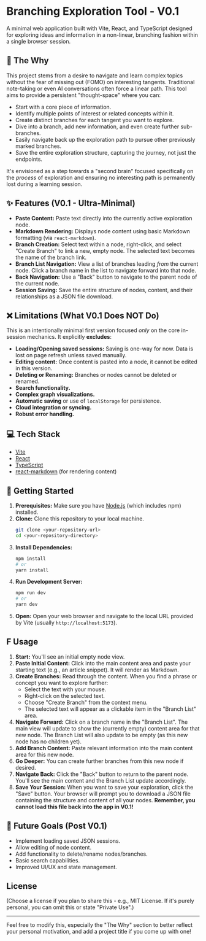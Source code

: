 # Branching Exploration Tool - V0.1

A minimal web application built with Vite, React, and TypeScript designed for exploring ideas and information in a non-linear, branching fashion within a single browser session.

## 🤔 The Why

This project stems from a desire to navigate and learn complex topics without the fear of missing out (FOMO) on interesting tangents. Traditional note-taking or even AI conversations often force a linear path. This tool aims to provide a persistent "thought-space" where you can:

*   Start with a core piece of information.
*   Identify multiple points of interest or related concepts within it.
*   Create distinct branches for each tangent you want to explore.
*   Dive into a branch, add new information, and even create further sub-branches.
*   Easily navigate back up the exploration path to pursue other previously marked branches.
*   Save the entire exploration structure, capturing the journey, not just the endpoints.

It's envisioned as a step towards a "second brain" focused specifically on the *process* of exploration and ensuring no interesting path is permanently lost during a learning session.

## ✨ Features (V0.1 - Ultra-Minimal)

*   **Paste Content:** Paste text directly into the currently active exploration node.
*   **Markdown Rendering:** Displays node content using basic Markdown formatting (via `react-markdown`).
*   **Branch Creation:** Select text within a node, right-click, and select "Create Branch" to link a new, empty node. The selected text becomes the name of the branch link.
*   **Branch List Navigation:** View a list of branches leading *from* the current node. Click a branch name in the list to navigate forward into that node.
*   **Back Navigation:** Use a "Back" button to navigate to the parent node of the current node.
*   **Session Saving:** Save the entire structure of nodes, content, and their relationships as a JSON file download.

## ❌ Limitations (What V0.1 Does NOT Do)

This is an intentionally minimal first version focused *only* on the core in-session mechanics. It explicitly **excludes**:

*   **Loading/Opening saved sessions:** Saving is one-way for now. Data is lost on page refresh unless saved manually.
*   **Editing content:** Once content is pasted into a node, it cannot be edited in this version.
*   **Deleting or Renaming:** Branches or nodes cannot be deleted or renamed.
*   **Search functionality.**
*   **Complex graph visualizations.**
*   **Automatic saving** or use of `localStorage` for persistence.
*   **Cloud integration or syncing.**
*   **Robust error handling.**

## 💻 Tech Stack

*   [Vite](https://vitejs.dev/)
*   [React](https://reactjs.org/)
*   [TypeScript](https://www.typescriptlang.org/)
*   [react-markdown](https://github.com/remarkjs/react-markdown) (for rendering content)

## 🚀 Getting Started

1.  **Prerequisites:** Make sure you have [Node.js](https://nodejs.org/) (which includes npm) installed.
2.  **Clone:** Clone this repository to your local machine.
    ```bash
    git clone <your-repository-url>
    cd <your-repository-directory>
    ```
3.  **Install Dependencies:**
    ```bash
    npm install
    # or
    yarn install
    ```
4.  **Run Development Server:**
    ```bash
    npm run dev
    # or
    yarn dev
    ```
5.  **Open:** Open your web browser and navigate to the local URL provided by Vite (usually `http://localhost:5173`).

##  F Usage

1.  **Start:** You'll see an initial empty node view.
2.  **Paste Initial Content:** Click into the main content area and paste your starting text (e.g., an article snippet). It will render as Markdown.
3.  **Create Branches:** Read through the content. When you find a phrase or concept you want to explore further:
    *   Select the text with your mouse.
    *   Right-click on the selected text.
    *   Choose "Create Branch" from the context menu.
    *   The selected text will appear as a clickable item in the "Branch List" area.
4.  **Navigate Forward:** Click on a branch name in the "Branch List". The main view will update to show the (currently empty) content area for that new node. The Branch List will also update to be empty (as this new node has no children yet).
5.  **Add Branch Content:** Paste relevant information into the main content area for this new node.
6.  **Go Deeper:** You can create further branches from this new node if desired.
7.  **Navigate Back:** Click the "Back" button to return to the parent node. You'll see the main content and the Branch List update accordingly.
8.  **Save Your Session:** When you want to save your exploration, click the "Save" button. Your browser will prompt you to download a JSON file containing the structure and content of all your nodes. **Remember, you cannot load this file back into the app in V0.1!**

## 🌱 Future Goals (Post V0.1)

*   Implement loading saved JSON sessions.
*   Allow editing of node content.
*   Add functionality to delete/rename nodes/branches.
*   Basic search capabilities.
*   Improved UI/UX and state management.

## License

(Choose a license if you plan to share this - e.g., MIT License. If it's purely personal, you can omit this or state "Private Use".)

---

Feel free to modify this, especially the "The Why" section to better reflect your personal motivation, and add a project title if you come up with one!